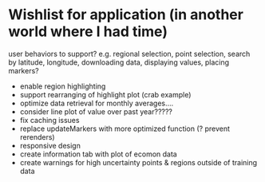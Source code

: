 # Wishlist for application (in another world where I had time)

user behaviors to support? e.g. regional selection, point selection, search by latitude, longitude, downloading data, displaying values, placing markers? 

- enable region highlighting
- support rearranging of highlight plot (crab example)
- optimize data retrieval for monthly averages….
- consider line plot of value over past year?????
- fix caching issues
- replace updateMarkers with more optimized function (? prevent rerenders)
- responsive design
- create information tab with plot of ecomon data
- create warnings for high uncertainty points & regions outside of training data